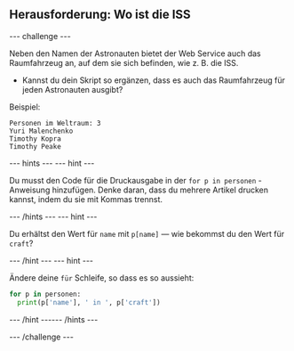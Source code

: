 ## Herausforderung: Wo ist die ISS

--- challenge ---

Neben den Namen der Astronauten bietet der Web Service auch das Raumfahrzeug an, auf dem sie sich befinden, wie z. B. die ISS.

+ Kannst du dein Skript so ergänzen, dass es auch das Raumfahrzeug für jeden Astronauten ausgibt? 

Beispiel:

    Personen im Weltraum: 3
    Yuri Malenchenko
    Timothy Kopra
    Timothy Peake
    

--- hints ---
 --- hint ---

Du musst den Code für die Druckausgabe in der `for p in personen` - Anweisung hinzufügen. Denke daran, dass du mehrere Artikel drucken kannst, indem du sie mit Kommas trennst.

--- /hints --- --- hint ---

Du erhältst den Wert für `name` mit `p[name]` — wie bekommst du den Wert für `craft`?

--- /hint --- --- hint ---

Ändere deine `für` Schleife, so dass es so aussieht:

```python
for p in personen:
  print(p['name'], ' in ', p['craft'])
```

--- /hint ------ /hints ---

--- /challenge ---